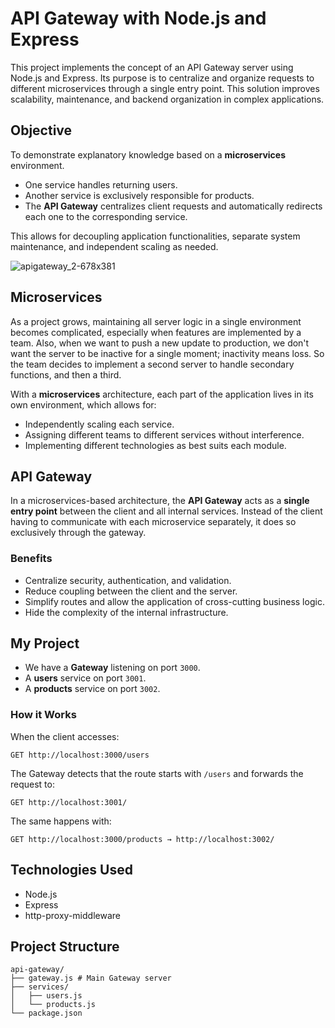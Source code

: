# API Gateway with Node.js and Express

This project implements the concept of an API Gateway server using Node.js and Express. Its purpose is to centralize and organize requests to different microservices through a single entry point. This solution improves scalability, maintenance, and backend organization in complex applications.

## Objective

To demonstrate explanatory knowledge based on a **microservices** environment.

-   One service handles returning users.
-   Another service is exclusively responsible for products.
-   The **API Gateway** centralizes client requests and automatically redirects each one to the corresponding service.

This allows for decoupling application functionalities, separate system maintenance, and independent scaling as needed.

![apigateway_2-678x381](https://github.com/user-attachments/assets/687935b1-9d70-464c-a3e9-d5dcb12a2403)

## Microservices

As a project grows, maintaining all server logic in a single environment becomes complicated, especially when features are implemented by a team. Also, when we want to push a new update to production, we don't want the server to be inactive for a single moment; inactivity means loss. So the team decides to implement a second server to handle secondary functions, and then a third.

With a **microservices** architecture, each part of the application lives in its own environment, which allows for:

-   Independently scaling each service.
-   Assigning different teams to different services without interference.
-   Implementing different technologies as best suits each module.

## API Gateway

In a microservices-based architecture, the **API Gateway** acts as a **single entry point** between the client and all internal services. Instead of the client having to communicate with each microservice separately, it does so exclusively through the gateway.

### Benefits

-   Centralize security, authentication, and validation.
-   Reduce coupling between the client and the server.
-   Simplify routes and allow the application of cross-cutting business logic.
-   Hide the complexity of the internal infrastructure.

## My Project

-   We have a **Gateway** listening on port `3000`.
-   A **users** service on port `3001`.
-   A **products** service on port `3002`.

### How it Works

When the client accesses:

`GET http://localhost:3000/users`

The Gateway detects that the route starts with `/users` and forwards the request to:

`GET http://localhost:3001/` 
 
The same happens with:
 
`GET http://localhost:3000/products → http://localhost:3002/`

## Technologies Used

-   Node.js
-   Express
-   http-proxy-middleware

## Project Structure

```
api-gateway/
├── gateway.js # Main Gateway server
├── services/
│   ├── users.js
│   └── products.js
└── package.json
```
